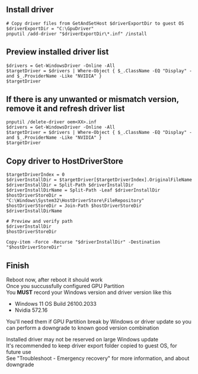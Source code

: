 ## Install driver
```
# Copy driver files from GetAndSetHost $driverExportDir to guest OS
$driverExportDir = "C:\GpuDriver"
pnputil /add-driver "$driverExportDir\*.inf" /install
```

## Preview installed driver list
```
$drivers = Get-WindowsDriver -Online -All
$targetDriver = $drivers | Where-Object { $_.ClassName -EQ "Display" -and $_.ProviderName -Like "NVIDIA" }
$targetDriver
```

## If there is any unwanted or mismatch version, remove it and refresh driver list
```
pnputil /delete-driver oem<XX>.inf
$drivers = Get-WindowsDriver -Online -All
$targetDriver = $drivers | Where-Object { $_.ClassName -EQ "Display" -and $_.ProviderName -Like "NVIDIA" }
$targetDriver
```

## Copy driver to HostDriverStore
```
$targetDriverIndex = 0
$driverInstallDir = $targetDriver[$targetDriverIndex].OriginalFileName
$driverInstallDir = Split-Path $driverInstallDir
$driverInstallDirName = Split-Path -Leaf $driverInstallDir
$hostDriverStoreDir = "C:\Windows\System32\HostDriverStore\FileRepository"
$hostDriverStoreDir = Join-Path $hostDriverStoreDir $driverInstallDirName

# Preview and verify path
$driverInstallDir
$hostDriverStoreDir

Copy-item -Force -Recurse "$driverInstallDir" -Destination "$hostDriverStoreDir"
```

## Finish
Reboot now, after reboot it should work  
Once you succussfully configured GPU Partition  
You **MUST** record your Windows version and driver version like this
- Windows 11 OS Build 26100.2033
- Nvidia 572.16

You'll need them if GPU Partition break by Windows or driver update so you can perform a downgrade to known good version combination

Installed driver may not be reserved on large Windows update  
It's recommended to keep driver export folder copied to guest OS, for future use  
See "Troubleshoot - Emergency recovery" for more information, and about downgrade
